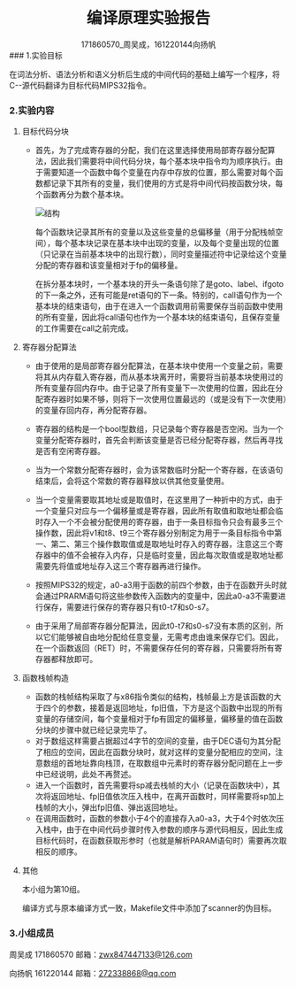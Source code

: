 # <center>编译原理实验报告</center>

<center>171860570_周吴成，161220144向扬帆</center>
### 1.实验目标

在词法分析、语法分析和语义分析后生成的中间代码的基础上编写一个程序，将C--源代码翻译为目标代码MIPS32指令。

### 2.实验内容

1. 目标代码分块
   + 首先，为了完成寄存器的分配，我们在这里选择使用局部寄存器分配算法，因此我们需要将中间代码分块，每个基本块中指令均为顺序执行。由于需要知道一个函数中每个变量在内存中存放的位置，那么需要对每个函数都记录下其所有的变量，我们使用的方式是将中间代码按函数分块，每个函数再分为数个基本块。
   
     ![结构](D:\课件\作业\大三上\编译原理\实验四\结构.png)
     
     每个函数块记录其所有的变量以及这些变量的总偏移量（用于分配栈帧空间），每个基本块记录在基本块中出现的变量，以及每个变量出现的位置（只记录在当前基本块中的出现行数），同时变量描述符中记录给这个变量分配的寄存器和该变量相对于fp的偏移量。
     
     在拆分基本块时，一个基本块的开头一条语句除了是goto、label、ifgoto的下一条之外，还有可能是ret语句的下一条。特别的，call语句作为一个基本块的结束语句，由于在进入一个函数调用前需要保存当前函数中使用的所有变量，因此将call语句也作为一个基本块的结束语句，且保存变量的工作需要在call之前完成。
   
2. 寄存器分配算法
   
     + 由于使用的是局部寄存器分配算法，在基本块中使用一个变量之前，需要将其从内存载入寄存器，而从基本块离开时，需要将当前基本块使用过的所有变量存回内存中。由于记录了所有变量下一次使用的位置，因此在分配寄存器时如果不够，则将下一次使用位置最远的（或是没有下一次使用）的变量存回内存，再分配寄存器。
     
     + 寄存器的结构是一个bool型数组，只记录每个寄存器是否空闲。当为一个变量分配寄存器时，首先会判断该变量是否已经分配寄存器，然后再寻找是否有空闲寄存器。
     
     + 当为一个常数分配寄存器时，会为该常数临时分配一个寄存器，在该语句结束后，会将这个常数的寄存器释放以供其他变量使用。
     
     + 当一个变量需要取其地址或是取值时，在这里用了一种折中的方式，由于一个变量只对应与一个偏移量或是寄存器，因此所有取值和取地址都会临时存入一个不会被分配使用的寄存器，由于一条目标指令只会有最多三个操作数，因此将v1和t8、t9三个寄存器分别制定为用于一条目标指令中第一、第二、第三个操作数取值或是取地址时存入的寄存器，注意这三个寄存器中的值不会被存入内存，只是临时变量，因此每次取值或是取地址都需要先将值或地址存入这三个寄存器再进行操作。
     
     + 按照MIPS32的规定，a0-a3用于函数的前四个参数，由于在函数开头时就会通过PRARM语句将这些参数传入函数内的变量中，因此a0-a3不需要进行保存，需要进行保存的寄存器只有t0-t7和s0-s7。
     
     + 由于采用了局部寄存器分配算法，因此t0-t7和s0-s7没有本质的区别，所以它们能够被自由地分配给任意变量，无需考虑由谁来保存它们。因此，在一个函数返回（RET）时，不需要保存任何的寄存器，只需要将所有寄存器都释放即可。
     
       
     
3. 函数栈帧构造

   + 函数的栈帧结构采取了与x86指令类似的结构，栈帧最上方是该函数的大于四个的参数，接着是返回地址，fp旧值，下方是这个函数中出现的所有变量的存储空间，每个变量相对于fp有固定的偏移量，偏移量的值在函数分块的步骤中就已经记录完毕了。
   + 对于数组这样需要占据超过4字节的空间的变量，由于DEC语句为其分配了相应的空间，因此在函数分块时，就对这样的变量分配相应的空间，注意数组的首地址靠向栈顶，在取数组中元素时的寄存器分配问题在上一步中已经说明，此处不再赘述。
   + 进入一个函数时，首先需要将sp减去栈帧的大小（记录在函数块中），其次将返回地址、fp旧值依次压入栈中，在离开函数时，同样需要将sp加上栈帧的大小，弹出fp旧值、弹出返回地址。
   + 在调用函数时，函数的参数小于4个的直接存入a0-a3，大于4个时依次压入栈中，由于在中间代码步骤时传入参数的顺序与源代码相反，因此生成目标代码时，在函数获取形参时（也就是解析PARAM语句时）需要再次取相反的顺序。

   


4. 其他

   本小组为第10组。

   编译方式与原本编译方式一致，Makefile文件中添加了scanner的伪目标。

### 3.小组成员

周吴成 171860570 邮箱：zwx847447133@126.com

向扬帆 161220144 邮箱：272338868@qq.com